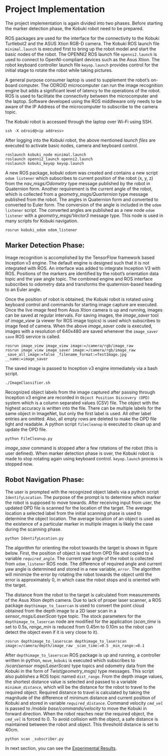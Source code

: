 # Project Implementation

The project implementation is again divided into two phases. Before starting the marker detection phase, the Kobuki robot need to be prepared. 

ROS packages are used for the interface for the connectivity to the Kobuki Turtlebot2 and the ASUS Xtion RGB-D camera. The Kobuki ROS launch file `minimal.launch` is executed first to bring up the robot model and start the basic nodes of the robot. The OPENNI2 ROS launch file `openni2.launch` is used to connect to OpenNI-compliant devices such as the Asus Xtion. The robot keyboard controller launch file `keyop.launch` provides control for the initial stage to rotate the robot while taking pictures.

A general purpose consumer laptop is used to supplement the robot’s on-board computer. The ODROID microcomputer can run the image recognition engine but adds a significant level of latency to the operations of the robot. ROS is used to facilitate the connectivity between the microcomputer and the laptop. Software developed using the ROS middleware only needs to be aware of the IP Address of the microcomputer to subscribe to the camera topic.

The Kobuki robot is accessed through the laptop over Wi-Fi using SSH.
```
ssh -X odroid@<ip address>
```

After logging into the Kobuki robot, the above mentioned _launch files_ are executed to activate basic nodes, camera and keyboard control.
```
roslaunch kobuki_node minimal.launch
roslaunch openni2_launch openni2.launch
roslaunch kobuki_keyop keyop.launch
```

A new ROS package, kobuki odom was created and contains a new script `odom listener` which subscribes to current position of the robot 
(x, y, z) from the _nav_msgs/Odometry_ type message published by the robot in Quaternion form. Another requirement is the current angle of the robot, which is collected from a _geometry_msgs/Quarternion_ type message published from the robot. The angles in Quaternion form and converted to converted to Euler form. The conversion of the angle is included in the `odom listener` script. The converted angles are published as a new node `odom listener` with a _geometry_msgs/Vector3_ message type. This node is used in many scripts for Kobuki navigation.
```
rosrun kobuki_odom odom_listener
```

## Marker Detection Phase:

Image recognition is accomplished by the TensorFlow framework based Inception v3 engine. The default engine is designed such that it is not integrated with ROS. An interface was added to integrate Inception V3 with ROS. Positions of the markers are identified by the robot’s orientation data topic and the yaw angle topic. The combined engine and ROS interface subscribes to odometry data and transforms the quaternion-based heading to an Euler angle. 

Once the position of robot is obtained, the Kobuki robot is rotated using keyboard control and commands for starting image capture are executed. Once the live image feed from Asus Xtion camera is up and running, images can be saved at regular intervals. For saving images, the _image_saver_ tool of _image_view_ (a viewer for ROS image topics) is used which subscribes to image feed of camera. When the above _image_saver_ code is executed, images with a resolution of 640x480 are saved whenever the `image_saver save` ROS service is called.
```
rosrun image_view image_view image:=/camera/rgb/image_raw
rosrun image_view image_saver image:=/camera/rgb/image_raw _save_all_image:=false _filename_format:=TestImage.jpg __name:=image_saver
```

The saved image is passed to Inception v3 engine immediately via a bash script.
```
./ImageClassifier.sh
```

Recognized object labels from the image captured after passing through Inception v3 engine are recorded in `Object Position Discovery (OPD)` system which is a column separated values (CSV) file. The object with the highest accuracy is written into the file. There can be multiple labels for the same object in ImageNet, but only the first label is used. All other label entries are omitted. Also, all empty rows are deleted to make the OPD file light and readable. A python script `filecleanup` is executed to clean up and update the OPD file.
```
python FileCleanup.py
```
_image_save_ command is stopped after a few rotations of the robot (this is user defined). When marker detection phase is over, the Kobuki robot is made to stop rotating again using keyboard control. `keyop.launch` process is stopped now.

## Robot Navigation Phase:

The user is prompted with the recognized object labels via a python script `IdentifyLocation`. The purpose of the prompt is to determine which marker the robot is supposed to move towards. After receiving input from user, the updated OPD file is scanned for the location of the target. The average location a selected label from the initial scanning phase is used to determine the object location. The average location of an object is used as the existence of a particular marker in multiple images is likely the case during the scanning phase.
```
python IdentifyLocation.py
```

The algorithm for orienting the robot towards the target is shown in figure below. First, the position of object is read from OPD file and copied to a variable _`required_angle`_. The current yaw angle of the robot is collected from `odom_listener` ROS node. The difference of required angle and current yaw angle is determined and stored in a new variable, _`error`_. The algorithm will minimize the error by rotating the robot towards the object until the error is approximately 0, in which case the robot stops and is oriented with the target.

The distance from the robot to the target is calculated from measurements of the Asus Xtion depth camera. Due to lack of proper laser scanner, a ROS package `depthimage_to_lasercan` is used to convert the point cloud obtained from the depth image to a 2D laser scan in a _sensor_msgs/LaserScan_ type topic. The stock parameters for the `depthimage_to_lasercan` node are modified for the application (_scan_time_ is set to 0.5s, _range_min_ is reduced from 0.45m to 0.10m so the robot can detect the object even if it is very close to it).
```
rosrun depthimage_to_laserscan depthimage_to_laserscan image:=/camera/depth/image_raw _scan_time:=0.5 _min_range:=0.1
```

After `depthimage_to_laserscan` ROS package is up and running, a controller written in python, `move_kobuki` is executed which subscribes to _/scan(sensor msgs/LaserScan)_ type topics and odometry data from the Kobuki in the form of _Twist(geometry_msgs)_ type messages. This script also publishes a ROS topic named `dist_range`. From the depth image values, the shortest distance value is selected and passed to a variable _`minimum_distance`_, which will be the distance for the robot to travel to the required object. Required distance to travel is calculated by taking the magnitude of the difference of minimum distance and current position of Kobuki and stored in variable _`required_distance`_. Command velocity _`cmd_vel`_ is passed to _/mobile base/commands/velocity_ to move the Kobuki in forward direction. When the robot reaches near the required object, the _`cmd_vel`_ is forced to 0. To avoid collision with the object, a safe distance is maintained between the robot and object. This threshold distance is set to 40cm.
```
python scan _subscriber.py
```

In next section, you can see the [Experimental Results](https://github.com/AbhiRP/Autonomous-Robot-Navigation-using-Deep-Learning-Vision-Landmark-Framework/blob/master/Experimental%20Results.md).
